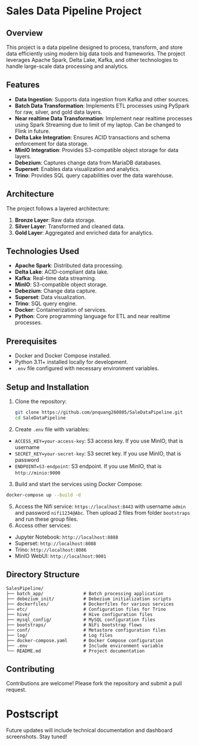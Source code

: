 # Sales Data Pipeline Project

## Overview
This project is a data pipeline designed to process, transform, and store data efficiently using modern big data tools and frameworks. The project leverages Apache Spark, Delta Lake, Kafka, and other technologies to handle large-scale data processing and analytics.

## Features
- **Data Ingestion**: Supports data ingestion from Kafka and other sources.
- **Batch Data Transformation**: Implements ETL processes using PySpark for raw, silver, and gold data layers.
- **Near realtime Data Transformation**: Implement near realtime processes using Spark Streaming due to limit of my laptop. Can be changed to Flink in future.
- **Delta Lake Integration**: Ensures ACID transactions and schema enforcement for data storage.
- **MinIO Integration**: Provides S3-compatible object storage for data layers.
- **Debezium**: Captures change data from MariaDB databases.
- **Superset**: Enables data visualization and analytics.
- **Trino**: Provides SQL query capabilities over the data warehouse.

## Architecture
The project follows a layered architecture:
1. **Bronze Layer**: Raw data storage.
2. **Silver Layer**: Transformed and cleaned data.
3. **Gold Layer**: Aggregated and enriched data for analytics.

## Technologies Used
- **Apache Spark**: Distributed data processing.
- **Delta Lake**: ACID-compliant data lake.
- **Kafka**: Real-time data streaming.
- **MinIO**: S3-compatible object storage.
- **Debezium**: Change data capture.
- **Superset**: Data visualization.
- **Trino**: SQL query engine.
- **Docker**: Containerization of services.
- **Python**: Core programming language for ETL and near realtime processes.

## Prerequisites
- Docker and Docker Compose installed.
- Python 3.11+ installed locally for development.
- `.env` file configured with necessary environment variables.

## Setup and Installation
1. Clone the repository:
   ```bash
   git clone https://github.com/pnquang260805/SaleDataPipeline.git
   cd SaleDataPipeline
   ```
2. Create `.env` file with variables:
+ `ACCESS_KEY=your-access-key`: S3 access key. If you use MinIO, that is username
+ `SECRET_KEY=your-secret-key`: S3 secret key. If you use MinIO, that is password
+ `ENDPOINT=S3-endpoint`: S3 endpoint. If you use MinIO, that is `http://minio:9000`
3. Build and start the services using Docker Compose:
```bash
docker-compose up --build -d
```
5. Access the Nifi service: `https://localhost:8443` with username `admin` and password `nifi1234@Abc`. Then upload 2 files from folder `bootstraps` and run these group files.
6. Access other services:
+ Jupyter Notebook: `http://localhost:8888`
+ Superset: `http://localhost:8088`
+ Trino: `http://localhost:8086`
+ MinIO WebUI: `http://localhost:9001`

## Directory Structure
```
SalesPipeline/
├── batch_app/               # Batch processing application
├── debezium_init/           # Debezium initialization scripts
├── dockerfiles/             # Dockerfiles for various services
├── etc/                     # Configuration files for Trino
├── hive/                    # Hive configuration files
├── mysql_config/            # MySQL configuration files
├── bootstraps/              # NiFi bootstrap flows
├── conf/                    # Metastore configuration files
├── log/                     # Log files
├── docker-compose.yaml      # Docker Compose configuration
├── .env                     # Include environment variable
└── README.md                # Project documentation
```

## Contributing
Contributions are welcome! Please fork the repository and submit a pull request.

# Postscript
Future updates will include technical documentation and dashboard screenshots. Stay tuned!